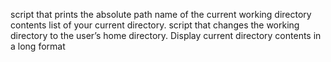 script that prints the absolute path name of the current working directory
contents list of your current directory.
script that changes the working directory to the user’s home directory.
Display current directory contents in a long format
